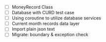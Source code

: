 - [ ] MoneyRecord Class
- [ ] Database with CURD test case
- [ ] Using coroutine to utilize database services
- [ ] Current month records data layer
- [ ] Import plain json text
- [ ] Migrate: boundary & exception check